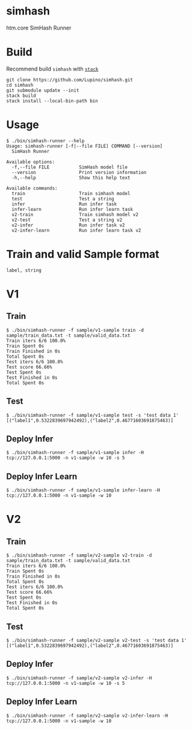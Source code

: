 # simhash

htm.core SimHash Runner

# Build

Recommend build `simhash` with [`stack`](https://docs.haskellstack.org/en/stable/README/)

    git clone https://github.com/Lupino/simhash.git
    cd simhash
    git submodule update --init
    stack build
    stack install --local-bin-path bin

# Usage

    $ ./bin/simhash-runner --help
    Usage: simhash-runner [-f|--file FILE] COMMAND [--version]
      SimHash Runner

    Available options:
      -f,--file FILE           SimHash model file
      --version                Print version information
      -h,--help                Show this help text

    Available commands:
      train                    Train simhash model
      test                     Test a string
      infer                    Run infer task
      infer-learn              Run infer learn task
      v2-train                 Train simhash model v2
      v2-test                  Test a string v2
      v2-infer                 Run infer task v2
      v2-infer-learn           Run infer learn task v2


# Train and valid Sample format

    label, string


# V1

## Train

    $ ./bin/simhash-runner -f sample/v1-sample train -d sample/train_data.txt -t sample/valid_data.txt
    Train iters 6/6 100.0%
    Train Spent 0s
    Train Finished in 0s
    Total Spent 0s
    Test iters 6/6 100.0%
    Test score 66.66%
    Test Spent 0s
    Test Finished in 0s
    Total Spent 0s

## Test

    $ ./bin/simhash-runner -f sample/v1-sample test -s 'test data 1'
    [("label1",0.5322839697942492),("label2",0.46771603691875463)]


## Deploy Infer

    $ ./bin/simhash-runner -f sample/v1-sample infer -H tcp://127.0.0.1:5000 -n v1-sample -w 10 -s 5


## Deploy Infer Learn

    $ ./bin/simhash-runner -f sample/v1-sample infer-learn -H tcp://127.0.0.1:5000 -n v1-sample -w 10

# V2

## Train

    $ ./bin/simhash-runner -f sample/v2-sample v2-train -d sample/train_data.txt -t sample/valid_data.txt
    Train iters 6/6 100.0%
    Train Spent 0s
    Train Finished in 0s
    Total Spent 0s
    Test iters 6/6 100.0%
    Test score 66.66%
    Test Spent 0s
    Test Finished in 0s
    Total Spent 0s

## Test

    $ ./bin/simhash-runner -f sample/v2-sample v2-test -s 'test data 1'
    [("label1",0.5322839697942492),("label2",0.46771603691875463)]


## Deploy Infer

    $ ./bin/simhash-runner -f sample/v2-sample v2-infer -H tcp://127.0.0.1:5000 -n v1-sample -w 10 -s 5


## Deploy Infer Learn

    $ ./bin/simhash-runner -f sample/v2-sample v2-infer-learn -H tcp://127.0.0.1:5000 -n v1-sample -w 10
